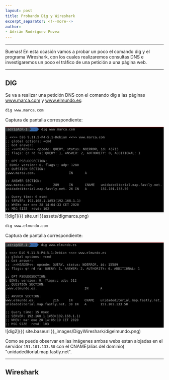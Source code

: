 ```yaml
---
layout: post
title: Probando Dig y Wireshark
excerpt_separator: <!--more-->
author:
- Adrián Rodríguez Povea
---
```


***

Buenas! En esta ocasión vamos a probar un poco el comando dig y el programa Wireshark, con los cuales realizaremos consultas DNS e investigaremos un poco el tráfico de una petición a una página web.

***

<!--more-->

## DIG    
Se va a realizar una petición DNS con el comando dig a las páginas www.marca.com y www.elmundo.es:

```bash
dig www.marca.com
```
Captura de pantalla correspondiente:    

![dig1](/_images/DigyWireshark/digmarca.png)   
![dig1]({{ site.url }}assets/digmarca.png) 
```bash
dig www.elmundo.com
```
Captura de pantalla correspondiente:    

![dig2](/_images/DigyWireshark/digelmundo.png)    
![dig2]({{ site.baseurl }}_images/DigyWireshark/digelmundo.png)    

Como se puede observar en las imágenes ambas webs estan alojadas en el servidor `151.101.133.50` con el CNAME(alias del dominio) "unidadeditorial.map.fastly.net".    

***

## Wireshark




